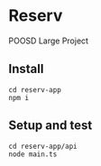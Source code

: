 # Reserv
POOSD Large Project

## Install
```shell
cd reserv-app
npm i
```

## Setup and test
```shell
cd reserv-app/api
node main.ts
```
